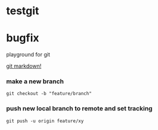# testgit
# bugfix

playground for git

[git markdown!](https://guides.github.com/features/mastering-markdown/#examples)

### make a new branch

`git checkout -b "feature/branch"`

### push new local branch to remote and set tracking

`git push -u origin feature/xy`